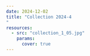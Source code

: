 ```yaml
---
date: 2024-12-02
title: "Collection 2024-4
"
resources:
  - src: "collection_1_05.jpg"
    params:
      cover: true
---
```

